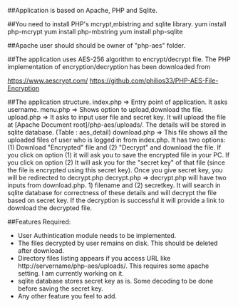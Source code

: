 ##Application is based on Apache, PHP and Sqlite.

##You need to install PHP's mcrypt,mbistring and sqlite library.
  	yum install php-mcrypt
	yum install php-mbstring
	yum install php-sqlite

##Apache user should should be owner of "php-aes" folder.

##The application uses AES-256 algorithm to encrypt/decrypt file. The PHP implementation
  of encryption/decryption has been downloaded from 
  
  https://www.aescrypt.com/
  https://github.com/philios33/PHP-AES-File-Encryption

##The application structure.
  index.php    => Entry point of application. It asks username.
  menu.php     => Shows option to upload,download the file.
  upload.php   => It asks to input user file and secret key. It will upload
                  the file at [Apache Document root]/php-aes/uploads/<username>.
                  The details will be stored in sqlite database. (Table : aes_detail)
  download.php => This file shows all the uploaded files of user who is logged in
                  from index.php. It has two options: (1) Download "Encrypted" file
                  and (2) "Decrypt" and download the file.
                  If you click on option (1) it will ask you to save the encrypted file 
                  in your PC.
                  If you click on option (2) It will ask you for the "secret key" of that
                  file (since the file is encrypted using this secret key). Once you
                  give secret key, you will be redirected to decrypt.php
  decrypt.php  => decrypt.php will have two inputs from download.php. 1) filename 
			      and (2) secretkey.
			      It will search in sqlite database for correctness of these details
			      and will decrypt the file based on secret key. If the decryption is
			      successful it will provide a link to download the decrypted file.
			     
##Features Required:
 - User Authintication module needs to be implemented.
 - The files decrypted by user remains on disk. This should be deleted after download.
 - Directory files listing appears if you access URL like
   http://servername/php-aes/uploads/<username>. This requires some apache setting.
   I am currently working on it.
 - sqlite database stores secret key as is. Some decoding to be done before saving the secret key.
 - Any other feature you feel to add.
 
                  

